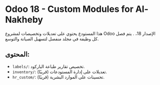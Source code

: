 # Odoo 18 - Custom Modules for Al-Nakheby

هذا المستودع يحتوي على تعديلات وتخصيصات لمشروع Odoo الإصدار 18، . يتم فصل كل وظيفة في مجلد منفصل لتسهيل الصيانة والتوسع.

## المحتوى:

- `labels/`: تخصيص تقارير طباعة الباركود.
- `inventory/`: تعديلات على إدارة المستودعات (قريبًا).
- `hr_custom/`: تحسينات على الموارد البشرية (قريبًا).
